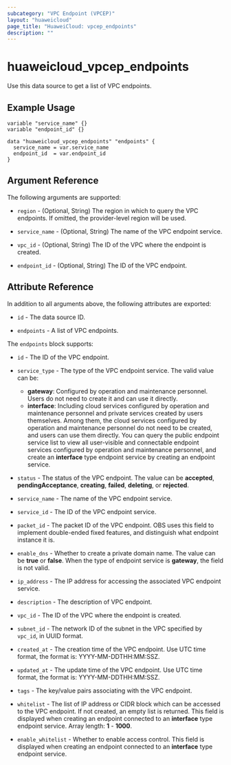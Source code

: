 ```yaml
---
subcategory: "VPC Endpoint (VPCEP)"
layout: "huaweicloud"
page_title: "HuaweiCloud: vpcep_endpoints"
description: ""
---
```


# huaweicloud_vpcep_endpoints

Use this data source to get a list of VPC endpoints.

## Example Usage

```hcl
variable "service_name" {}
variable "endpoint_id" {}

data "huaweicloud_vpcep_endpoints" "endpoints" {
  service_name = var.service_name
  endpoint_id  = var.endpoint_id
}
```

## Argument Reference

The following arguments are supported:

* `region` - (Optional, String) The region in which to query the VPC endpoints.
  If omitted, the provider-level region will be used.

* `service_name` - (Optional, String) The name of the VPC endpoint service.

* `vpc_id` - (Optional, String) The ID of the VPC where the endpoint is created.

* `endpoint_id` - (Optional, String) The ID of the VPC endpoint.

## Attribute Reference

In addition to all arguments above, the following attributes are exported:

* `id` - The data source ID.

* `endpoints` - A list of VPC endpoints.

The `endpoints` block supports:

* `id` - The ID of the VPC endpoint.

* `service_type` - The type of the VPC endpoint service. The valid value can be:
  + **gateway**: Configured by operation and maintenance personnel.
  Users do not need to create it and can use it directly.
  + **interface**: Including cloud services configured by operation and maintenance personnel
  and private services created by users themselves. Among them, the cloud services configured
  by operation and maintenance personnel do not need to be created, and users can use them directly.
  You can query the public endpoint service list to view all user-visible and connectable
  endpoint services configured by operation and maintenance personnel, and create an **interface**
  type endpoint service by creating an endpoint service.

* `status` - The status of the VPC endpoint. The value can be **accepted**, **pendingAcceptance**, **creating**,
  **failed**, **deleting**, or **rejected**.

* `service_name` - The name of the VPC endpoint service.

* `service_id` - The ID of the VPC endpoint service.

* `packet_id` - The packet ID of the VPC endpoint.
  OBS uses this field to implement double-ended fixed features, and distinguish what endpoint instance it is.

* `enable_dns` - Whether to create a private domain name. The value can be **true** or **false**.
  When the type of endpoint service is **gateway**, the field is not valid.

* `ip_address` - The IP address for accessing the associated VPC endpoint service.

* `description` - The description of VPC endpoint.

* `vpc_id` - The ID of the VPC where the endpoint is created.

* `subnet_id` - The network ID of the subnet in the VPC specified by `vpc_id`, in UUID format.

* `created_at` - The creation time of the VPC endpoint. Use UTC time format, the format is: YYYY-MM-DDTHH:MM:SSZ.

* `updated_at` - The update time of the VPC endpoint. Use UTC time format, the format is: YYYY-MM-DDTHH:MM:SSZ.

* `tags` - The key/value pairs associating with the VPC endpoint.

* `whitelist` - The list of IP address or CIDR block which can be accessed to the
  VPC endpoint.
  If not created, an empty list is returned.
  This field is displayed when creating an endpoint connected to an **interface** type endpoint service.
  Array length: **1** - **1000**.

* `enable_whitelist` - Whether to enable access control.
  This field is displayed when creating an endpoint connected to an **interface** type endpoint service.

